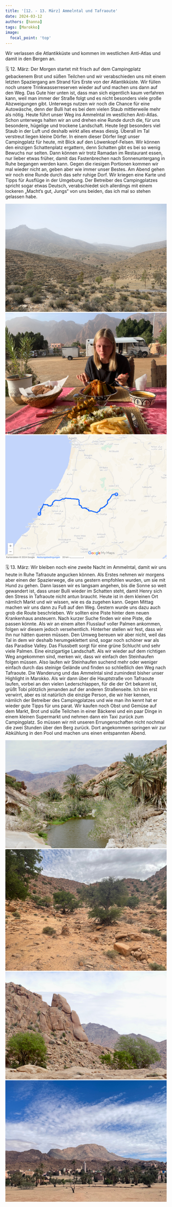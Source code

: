 ```yaml
---
title: '[12. - 13. März] Ammelntal und Tafraoute'
date: 2024-03-12
authors: [hanna]
tags: [Marokko]
image:
  focal_point: 'top'
---
```

Wir verlassen die Atlantikküste und kommen im westlichen Anti-Atlas und damit in den Bergen an.

<!--more-->

🗓️ 12. März: Der Morgen startet mit frisch auf dem Campingplatz gebackenem Brot und süßen Teilchen und wir verabschieden uns mit einem letzten Spaziergang am Strand fürs Erste von der Atlantikküste. Wir füllen noch unsere Trinkwasserreserven wieder auf und machen uns dann auf den Weg. Das Gute hier unten ist, dass man sich eigentlich kaum verfahren kann, weil man immer der Straße folgt und es nicht besonders viele große Abzweigungen gibt. Unterwegs nutzen wir noch die Chance für eine Autowäsche, denn der Bulli hat es bei dem vielen Staub mittlerweile mehr als nötig. Heute führt unser Weg ins Ammelntal im westlichen Anti-Atlas. Schon unterwegs halten wir an und drehen eine Runde durch die, für uns besondere, hügelige und trockene Landschaft. Heute liegt besonders viel Staub in der Luft und deshalb wirkt alles etwas diesig. Überall im Tal verstreut liegen kleine Dörfer. In einem dieser Dörfer liegt unser Campingplatz für heute, mit Blick auf den Löwenkopf-Felsen. Wir können den einzigen Schattenplatz ergattern, denn Schatten gibt es bei so wenig Bewuchs nur selten. Dann können wir trotz Ramadan im Restaurant essen, nur lieber etwas früher, damit das Fastenbrechen nach Sonnenuntergang in Ruhe begangen werden kann. Gegen die riesigen Portionen kommen wir mal wieder nicht an, geben aber wie immer unser Bestes. Am Abend gehen wir noch eine Runde durch das sehr ruhige Dorf. Wir kriegen eine Karte und Tipps für Ausflüge in der Umgebung. Der Betreiber des Campingplatzes spricht sogar etwas Deutsch, verabschiedet sich allerdings mit einem lockeren „Macht‘s gut, Jungs“ von uns beiden, das ich mal so stehen gelassen habe.

<img src="Huegel.jpg" alt="Hügel" caption="">

<img src="Essen.jpg" alt="Essen" caption=" ">

<img src="Route_12.03.24.jpg" alt="Route" caption=" ">

🗓️ 13. März: Wir bleiben noch eine zweite Nacht im Ammelntal, damit wir uns heute in Ruhe Tafraoute angucken können. Als Erstes nehmen wir morgens aber einen der Spazierwege, die uns gestern empfohlen wurden, um sie mit Hund zu gehen. Dann lassen wir es langsam angehen, bis die Sonne so weit gewandert ist, dass unser Bulli wieder im Schatten steht, damit Henry sich den Stress in Tafraoute nicht antun braucht. Heute ist in dem kleinen Ort nämlich Markt und wir wissen, wie es da zugehen kann. Gegen Mittag machen wir uns dann zu Fuß auf den Weg. Gestern wurde uns dazu auch grob die Route beschrieben. Wir sollten eine Piste hinter dem neuen Krankenhaus ansteuern. Nach kurzer Suche finden wir eine Piste, die passen könnte. Als wir an einem alten Flusslauf voller Palmen ankommen, folgen wir diesem jedoch versehentlich. Hinterher stellen wir fest, dass wir ihn nur hätten queren müssen. Den Umweg bereuen wir aber nicht, weil das Tal in dem wir deshalb herumgeklettert sind, sogar noch schöner war als das Paradise Valley. Das Flussbett sorgt für eine grüne Schlucht und sehr viele Palmen. Eine einzigartige Landschaft. Als wir wieder auf dem richtigen Weg angekommen sind, merken wir, dass wir einfach den Steinhaufen folgen müssen. Also laufen wir Steinhaufen suchend mehr oder weniger einfach durch das steinige Gelände und finden so schließlich den Weg nach Tafraoute. Die Wanderung und das Ammelntal sind zumindest bisher unser Highlight in Marokko. Als wir dann über die Hauptstraße von Tafraoute laufen, vorbei an den vielen Lederschlappen, für die der Ort bekannt ist, grüßt Tobi plötzlich jemanden auf der anderen Straßenseite. Ich bin erst verwirrt, aber es ist natürlich die einzige Person, die wir hier kennen, nämlich der Betreiber des Campingplatzes und wie man ihn kennt hat er wieder gute Tipps für uns parat. Wir kaufen noch Obst und Gemüse auf dem Markt, Brot und süße Teilchen in einer Bäckerei und ein paar Dinge in einem kleinen Supermarkt und nehmen dann ein Taxi zurück zum Campingplatz. So müssen wir mit unseren Errungenschaften nicht nochmal die zwei Stunden über den Berg zurück. Dort angekommen springen wir zur Abkühlung in den Pool und machen uns einen entspannten Abend.

<img src="Palmen.jpg" alt="Palmen" caption="">

<img src="Steinhaufen.jpg" alt="Steinhaufen" caption="">

<img src="Gesicht.jpg" alt="Gesicht" caption="">

<img src="Tafraoute.jpg" alt="Tafraoute" caption="">